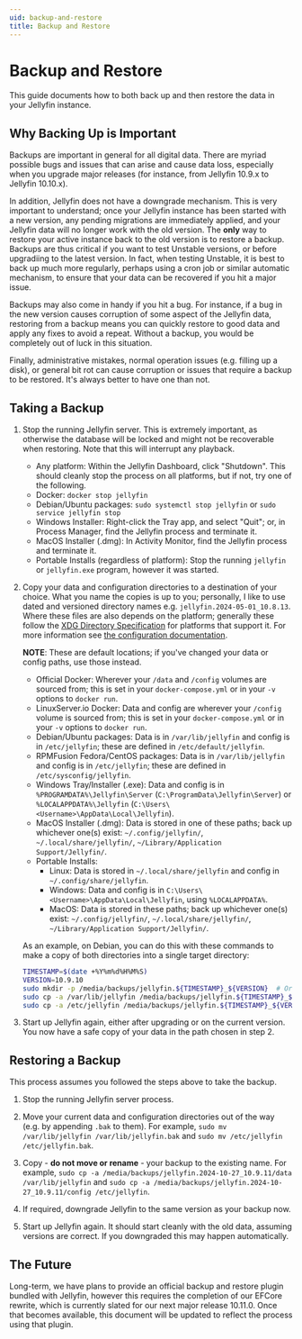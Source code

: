```yaml
---
uid: backup-and-restore
title: Backup and Restore
---
```


# Backup and Restore

This guide documents how to both back up and then restore the data in your Jellyfin instance.

## Why Backing Up is Important

Backups are important in general for all digital data. There are myriad possible bugs and issues that can arise and cause data loss, especially when you upgrade major releases (for instance, from Jellyfin 10.9.x to Jellyfin 10.10.x).

In addition, Jellyfin does not have a downgrade mechanism. This is very important to understand; once your Jellyfin instance has been started with a new version, any pending migrations are immediately applied, and your Jellyfin data will no longer work with the old version. The **only** way to restore your active instance back to the old version is to restore a backup. Backups are thus critical if you want to test Unstable versions, or before upgradiing to the latest version. In fact, when testing Unstable, it is best to back up much more regularly, perhaps using a cron job or similar automatic mechanism, to ensure that your data can be recovered if you hit a major issue.

Backups may also come in handy if you hit a bug. For instance, if a bug in the new version causes corruption of some aspect of the Jellyfin data, restoring from a backup means you can quickly restore to good data and apply any fixes to avoid a repeat. Without a backup, you would be completely out of luck in this situation.

Finally, administrative mistakes, normal operation issues (e.g. filling up a disk), or general bit rot can cause corruption or issues that require a backup to be restored. It's always better to have one than not.

## Taking a Backup

1. Stop the running Jellyfin server. This is extremely important, as otherwise the database will be locked and might not be recoverable when restoring. Note that this will interrupt any playback.

   * Any platform: Within the Jellyfin Dashboard, click "Shutdown". This should cleanly stop the process on all platforms, but if not, try one of the following.
   * Docker: `docker stop jellyfin`
   * Debian/Ubuntu packages: `sudo systemctl stop jellyfin` or `sudo service jellyfin stop`
   * Windows Installer: Right-click the Tray app, and select "Quit"; or, in Process Manager, find the Jellyfin process and terminate it.
   * MacOS Installer (.dmg): In Activity Monitor, find the Jellyfin process and terminate it.
   * Portable Installs (regardless of platform): Stop the running `jellyfin` or `jellyfin.exe` program, however it was started.

2. Copy your data and configuration directories to a destination of your choice. What you name the copies is up to you; personally, I like to use dated and versioned directory names e.g. `jellyfin.2024-05-01_10.8.13`. Where these files are also depends on the platform; generally these follow the [XDG Directory Specification](https://specifications.freedesktop.org/basedir-spec/latest/) for platforms that support it. For more information see [the configuration documentation](/docs/general/administration/configuration/#server-paths).

   **NOTE**: These are default locations; if you've changed your data or config paths, use those instead.

   * Official Docker: Wherever your `/data` and `/config` volumes are sourced from; this is set in your `docker-compose.yml` or in your `-v` options to `docker run`.
   * LinuxServer.io Docker: Data and config are wherever your `/config` volume is sourced from; this is set in your `docker-compose.yml` or in your `-v` options to `docker run`.
   * Debian/Ubuntu packages: Data is in `/var/lib/jellyfin` and config is in `/etc/jellyfin`; these are defined in `/etc/default/jellyfin`.
   * RPMFusion Fedora/CentOS packages: Data is in `/var/lib/jellyfin` and config is in `/etc/jellyfin`; these are defined in `/etc/sysconfig/jellyfin`.
   * Windows Tray/Installer (.exe): Data and config is in `%PROGRAMDATA%\Jellyfin\Server` (`C:\ProgramData\Jellyfin\Server`) or `%LOCALAPPDATA%\Jellyfin` (`C:\Users\<Username>\AppData\Local\Jellyfin`).
   * MacOS Installer (.dmg): Data is stored in one of these paths; back up whichever one(s) exist: `~/.config/jellyfin/`, `~/.local/share/jellyfin/`, `~/Library/Application Support/Jellyfin/`.
   * Portable Installs:
      * Linux: Data is stored in `~/.local/share/jellyfin` and config in `~/.config/share/jellyfin`.
      * Windows: Data and config is in `C:\Users\<Username>\AppData\Local\Jellyfin`, using `%LOCALAPPDATA%`.
      * MacOS: Data is stored in these paths; back up whichever one(s) exist: `~/.config/jellyfin/`, `~/.local/share/jellyfin/`, `~/Library/Application Support/Jellyfin/`.

   As an example, on Debian, you can do this with these commands to make a copy of both directories into a single target directory:

   ```bash
   TIMESTAMP=$(date +%Y%m%d%H%M%S)
   VERSION=10.9.10
   sudo mkdir -p /media/backups/jellyfin.${TIMESTAMP}_${VERSION}  # Or change the path wherever in your system makes sense to you
   sudo cp -a /var/lib/jellyfin /media/backups/jellyfin.${TIMESTAMP}_${VERSION}/data
   sudo cp -a /etc/jellyfin /media/backups/jellyfin.${TIMESTAMP}_${VERSION}/config
   ```

3. Start up Jellyfin again, either after upgrading or on the current version. You now have a safe copy of your data in the path chosen in step 2.

## Restoring a Backup

This process assumes you followed the steps above to take the backup.

1. Stop the running Jellyfin server process.

2. Move your current data and configuration directories out of the way (e.g. by appending `.bak` to them). For example, `sudo mv /var/lib/jellyfin /var/lib/jellyfin.bak` and `sudo mv /etc/jellyfin /etc/jellyfin.bak`.

3. Copy - **do not move or rename** - your backup to the existing name. For example, `sudo cp -a /media/backups/jellyfin.2024-10-27_10.9.11/data /var/lib/jellyfin` and `sudo cp -a /media/backups/jellyfin.2024-10-27_10.9.11/config /etc/jellyfin`.

4. If required, downgrade Jellyfin to the same version as your backup now.

5. Start up Jellyfin again. It should start cleanly with the old data, assuming versions are correct. If you downgraded this may happen automatically.

## The Future

Long-term, we have plans to provide an official backup and restore plugin bundled with Jellyfin, however this requires the completion of our EFCore rewrite, which is currently slated for our next major release 10.11.0. Once that becomes available, this document will be updated to reflect the process using that plugin.
